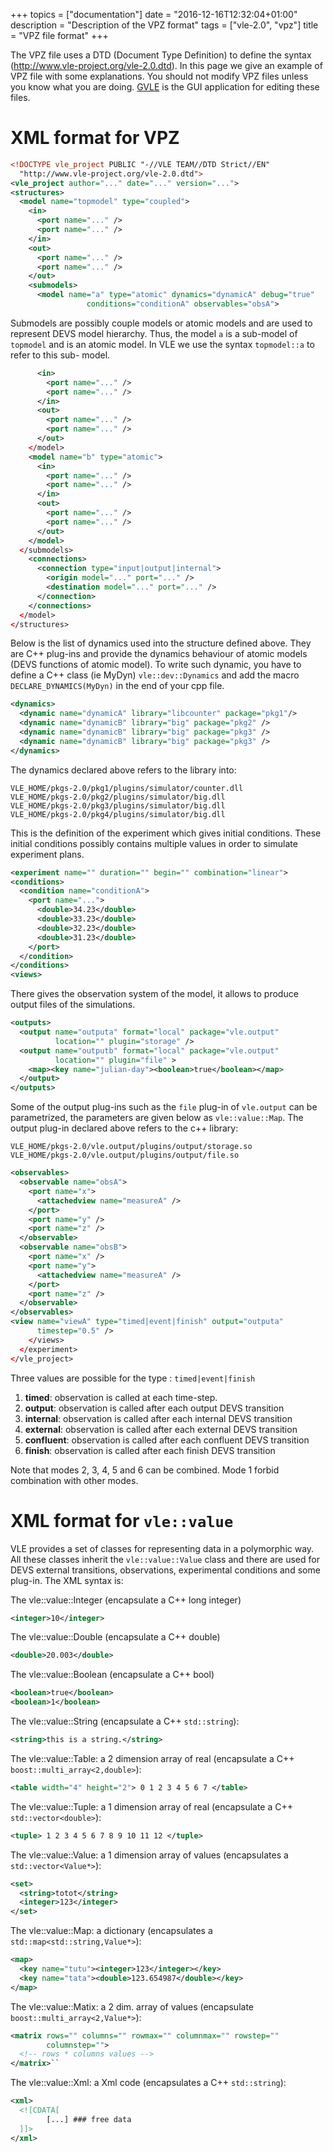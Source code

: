 +++
topics = ["documentation"]
date = "2016-12-16T12:32:04+01:00"
description = "Description of the VPZ format"
tags = ["vle-2.0", "vpz"]
title = "VPZ file format"
+++

The VPZ file uses a DTD (Document Type Definition) to define the syntax
(http://www.vle-project.org/vle-2.0.dtd). In this page we give an example of
VPZ file with some explanations. You should not modify VPZ files unless you
know what you are doing. [GVLE](../gvle) is the GUI application for editing
these files.

# XML format for VPZ

```xml
<!DOCTYPE vle_project PUBLIC "-//VLE TEAM//DTD Strict//EN"
  "http://www.vle-project.org/vle-2.0.dtd">
<vle_project author="..." date="..." version="...">
<structures>
  <model name="topmodel" type="coupled">
    <in>
      <port name="..." />
      <port name="..." />
    </in>
    <out>
      <port name="..." />
      <port name="..." />
    </out>
    <submodels>
      <model name="a" type="atomic" dynamics="dynamicA" debug="true"
                 conditions="conditionA" observables="obsA">
```

Submodels are possibly couple models or atomic models and are used to represent
DEVS model hierarchy. Thus, the model `a` is a sub-model of `topmodel` and is
an atomic model. In VLE we use the syntax `topmodel::a` to refer to this sub-
model.

```xml
      <in>
        <port name="..." />
        <port name="..." />
      </in>
      <out>
        <port name="..." />
        <port name="..." />
      </out>
    </model>
    <model name="b" type="atomic">
      <in>
        <port name="..." />
        <port name="..." />
      </in>
      <out>
        <port name="..." />
        <port name="..." />
      </out>
    </model>
  </submodels>
    <connections>
      <connection type="input|output|internal">
        <origin model="..." port="..." />
        <destination model="..." port="..." />
      </connection>
    </connections>
  </model>
</structures>
```

Below is the list of dynamics used into the structure defined above. They are
C++ plug-ins and provide the dynamics behaviour of atomic models (DEVS
functions of atomic model). To write such dynamic, you have to define a C++
class (ie MyDyn) `vle::dev::Dynamics` and add the macro
`DECLARE_DYNAMICS(MyDyn)` in the end of your cpp file.

```xml
<dynamics>
  <dynamic name="dynamicA" library="libcounter" package="pkg1"/>
  <dynamic name="dynamicB" library="big" package="pkg2" />
  <dynamic name="dynamicB" library="big" package="pkg3" />
  <dynamic name="dynamicB" library="big" package="pkg3" />
</dynamics>
```
The dynamics declared above refers to the library into:

    VLE_HOME/pkgs-2.0/pkg1/plugins/simulator/counter.dll
    VLE_HOME/pkgs-2.0/pkg2/plugins/simulator/big.dll
    VLE_HOME/pkgs-2.0/pkg3/plugins/simulator/big.dll
    VLE_HOME/pkgs-2.0/pkg4/plugins/simulator/big.dll


This is the definition of the experiment which gives initial conditions. These
initial conditions possibly contains multiple values in order to simulate
experiment plans.

```xml
<experiment name="" duration="" begin="" combination="linear">
<conditions>
  <condition name="conditionA">
    <port name="...">
      <double>34.23</double>
      <double>33.23</double>
      <double>32.23</double>
      <double>31.23</double>
    </port>
  </condition>
</conditions>
<views>
```

There gives the observation system of the model, it allows to produce output
files of the simulations.

```xml
<outputs>
  <output name="outputa" format="local" package="vle.output"
          location="" plugin="storage" />
  <output name="outputb" format="local" package="vle.output"
          location="" plugin="file" >
    <map><key name="julian-day"><boolean>true</boolean></map>
  </output>
</outputs>
```

Some of the output plug-ins such as the `file` plug-in of `vle.output` can be
parametrized, the parameters are given below as ``vle::value::Map``. The output
plug-in declared above refers to the c++ library:

    VLE_HOME/pkgs-2.0/vle.output/plugins/output/storage.so
    VLE_HOME/pkgs-2.0/vle.output/plugins/output/file.so


```xml
<observables>
  <observable name="obsA">
    <port name="x">
      <attachedview name="measureA" />
    </port>
    <port name="y" />
    <port name="z" />
  </observable>
  <observable name="obsB">
    <port name="x" />
    <port name="y">
      <attachedview name="measureA" />
    </port>
    <port name="z" />
  </observable>
</observables>
<view name="viewA" type="timed|event|finish" output="outputa"
      timestep="0.5" />
    </views>
  </experiment>
</vle_project>
```

Three values are possible for the type : `timed|event|finish`

1. **timed**: observation is called at each time-step.
2. **output**: observation is called after each output DEVS transition
3. **internal**: observation is called after each internal DEVS transition
4. **external**: observation is called after each external DEVS transition
5. **confluent**: observation is called after each confluent DEVS transition
6. **finish**: observation is called after each finish DEVS transition

Note that modes 2, 3, 4, 5 and 6 can be combined. Mode 1 forbid combination
with other modes.

# XML format for `vle::value`

VLE provides a set of classes for representing data in a polymorphic way. All
these classes inherit the `vle::value::Value` class and there are used for DEVS
external transitions, observations, experimental conditions and some plug-in.
The XML syntax is:

The vle::value::Integer (encapsulate a C++ long integer)

```xml
<integer>10</integer>
```

The vle::value::Double (encapsulate a C++ double)

```xml
<double>20.003</double>
```

The vle::value::Boolean (encapsulate a C++ bool)

```xml
<boolean>true</boolean>
<boolean>1</boolean>
```

The vle::value::String (encapsulate a C++ ``std::string``):

```xml
<string>this is a string.</string>
```

The vle::value::Table: a 2 dimension array of real (encapsulate a C++
``boost::multi_array<2,double>``):

```xml
<table width="4" height="2"> 0 1 2 3 4 5 6 7 </table>
```

The vle::value::Tuple: a 1 dimension array of real (encapsulate a C++
``std::vector<double>``):

```xml
<tuple> 1 2 3 4 5 6 7 8 9 10 11 12 </tuple>
```

The vle::value::Value: a 1 dimension array of values (encapsulates a
``std::vector<Value*>``):

```xml
<set>
  <string>totot</string>
  <integer>123</integer>
</set>
```

The vle::value::Map: a dictionary (encapsulates a
``std::map<std::string,Value*>``):

```xml
<map>
  <key name="tutu"><integer>123</integer></key>
  <key name="tata"><double>123.654987</double></key>
</map>
```

The vle::value::Matix: a 2 dim. array of values (encapsulate
``boost::multi_array<2,Value*>``):

```xml
<matrix rows="" columns="" rowmax="" columnmax="" rowstep=""
        columnstep="">
  <!-- rows * columns values -->
</matrix>``
```

The vle::value::Xml: a Xml code (encapsulates a C++ ``std::string``):

```xml
<xml>
  <![CDATA[
        [...] ### free data
  ]]>
</xml>
```
